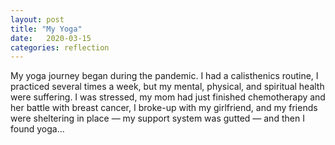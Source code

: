 ```yaml
---
layout: post
title: "My Yoga"
date:   2020-03-15
categories: reflection
---
```

My yoga journey began during the pandemic. I had a calisthenics routine, I practiced several times a week, but my mental, physical, and spiritual health were suffering. I was stressed, my mom had just finished chemotherapy and her battle with breast cancer, I broke-up with my girlfriend, and my friends were sheltering in place — my support system was gutted — and then I found yoga...





